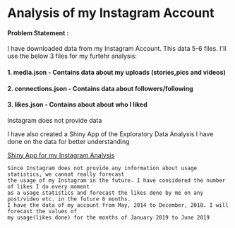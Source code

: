 # Analysis of my Instagram Account

#### Problem Statement :
I have downloaded data from my Instagram Account. This data 5-6 files. I'll use the below 3 files for my furtehr analysis:
#### 1. media.json - Contains data about my uploads (stories,pics and videos)
#### 2. connections.json - Contains data about followers/following
#### 3. likes.json - Contains about about who I liked

Instagram does not provide data

I have also created a Shiny App of the Exploratory Data Analysis I have done on the data for better understanding

[Shiny App for my Instagram Analysis](https://yatinkode.shinyapps.io/instaproject/)

```
Since Instagram does not provide any information about usage statistics, we cannot really forecast
the usage of my Instagram in the future. I have considered the number of likes I do every moment
as a usage statistics and forecast the likes done by me on any post/video etc. in the future 6 months.
I have the data of my account from May, 2014 to December, 2018. I will forecast the values of 
my usage(likes done) for the months of January 2019 to June 2019
```
